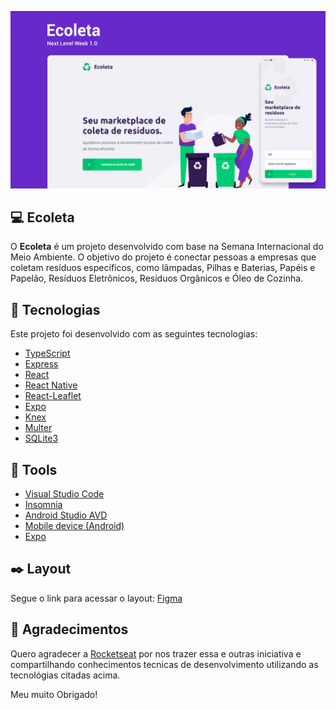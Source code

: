 ![Capa](https://github.com/lucasdzuc/Ecoleta/blob/master/assets/capa-readme.png)

## :computer: Ecoleta
O <b>Ecoleta</b> é um projeto desenvolvido com base na Semana Internacional do Meio Ambiente. O objetivo do projeto é conectar pessoas a empresas que coletam resíduos específicos, como lâmpadas, Pilhas e Baterias, Papéis e Papelão, Resíduos Eletrônicos, Resíduos Orgânicos e Óleo de Cozinha.


## :rocket: Tecnologias 

Este projeto foi desenvolvido com as seguintes tecnologias:

- [TypeScript](https://github.com/Microsoft/TypeScript)
- [Express](https://github.com/expressjs/express)
- [React](https://github.com/facebook/react)
- [React Native](https://github.com/facebook/react-native)
- [React-Leaflet](https://github.com/PaulLeCam/react-leaflet)
- [Expo](https://github.com/expo/expo)
- [Knex](http://knexjs.org/)
- [Multer](https://www.npmjs.com/package/multer)
- [SQLite3](https://www.sqlite.org/index.html)

## :hammer: Tools

- [Visual Studio Code](https://code.visualstudio.com/)
- [Insomnia](https://insomnia.rest/)
- [Android Studio AVD](https://developer.android.com/)
- [Mobile device (Android)]()
- [Expo](https://docs.expo.io/)

## :black_nib: Layout

Segue o link para acessar o layout: [Figma](https://www.figma.com/file/9TlOcj6l7D05fZhU12xWT3/Ecoleta-(Booster))

<h2>🤝 Agradecimentos</h2>

Quero agradecer a [Rocketseat](https://github.com/Rocketseat) por nos trazer essa e outras iniciativa e compartilhando conhecimentos tecnicas de desenvolvimento utilizando as tecnológias citadas acima.

Meu muito Obrigado!






